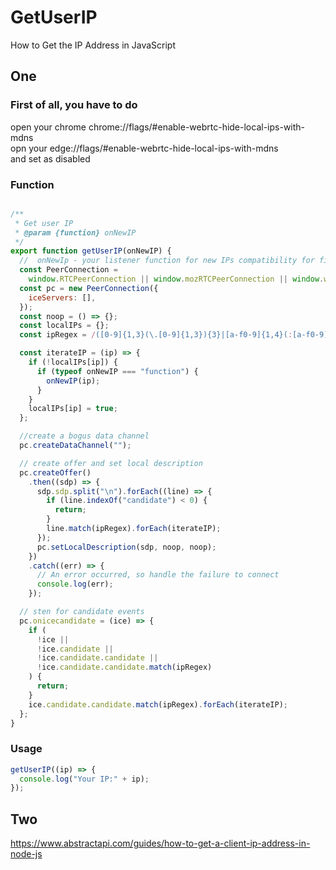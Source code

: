 # GetUserIP
How to Get the IP Address in JavaScript

## One


### First of all, you have to do
open your chrome chrome://flags/#enable-webrtc-hide-local-ips-with-mdns  
opn your edge://flags/#enable-webrtc-hide-local-ips-with-mdns  
and set as disabled


### Function
```js

/**
 * Get user IP
 * @param {function} onNewIP
 */
export function getUserIP(onNewIP) {
  //  onNewIp - your listener function for new IPs compatibility for firefox and chrome
  const PeerConnection =
    window.RTCPeerConnection || window.mozRTCPeerConnection || window.webkitRTCPeerConnection;
  const pc = new PeerConnection({
    iceServers: [],
  });
  const noop = () => {};
  const localIPs = {};
  const ipRegex = /([0-9]{1,3}(\.[0-9]{1,3}){3}|[a-f0-9]{1,4}(:[a-f0-9]{1,4}){7})/g;

  const iterateIP = (ip) => {
    if (!localIPs[ip]) {
      if (typeof onNewIP === "function") {
        onNewIP(ip);
      }
    }
    localIPs[ip] = true;
  };

  //create a bogus data channel
  pc.createDataChannel("");

  // create offer and set local description
  pc.createOffer()
    .then((sdp) => {
      sdp.sdp.split("\n").forEach((line) => {
        if (line.indexOf("candidate") < 0) {
          return;
        }
        line.match(ipRegex).forEach(iterateIP);
      });
      pc.setLocalDescription(sdp, noop, noop);
    })
    .catch((err) => {
      // An error occurred, so handle the failure to connect
      console.log(err);
    });

  // sten for candidate events
  pc.onicecandidate = (ice) => {
    if (
      !ice ||
      !ice.candidate ||
      !ice.candidate.candidate ||
      !ice.candidate.candidate.match(ipRegex)
    ) {
      return;
    }
    ice.candidate.candidate.match(ipRegex).forEach(iterateIP);
  };
}
```

### Usage
```js
getUserIP((ip) => {
  console.log("Your IP:" + ip);
});
```

## Two

https://www.abstractapi.com/guides/how-to-get-a-client-ip-address-in-node-js



